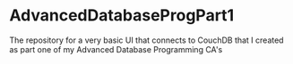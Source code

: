 # AdvancedDatabaseProgPart1
The repository for a very basic UI that connects to CouchDB that I created as part one of my Advanced Database Programming CA's 
